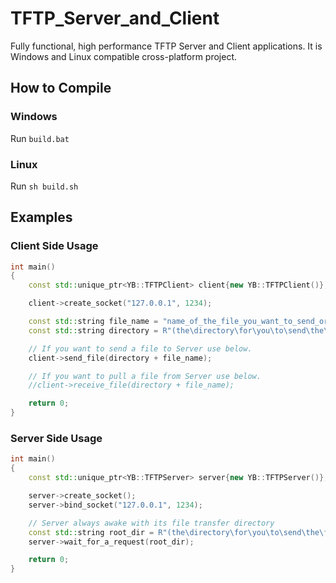 # TFTP_Server_and_Client

Fully functional, high performance TFTP Server and Client applications.
It is Windows and Linux compatible cross-platform project.

## How to Compile

### Windows

Run `build.bat`

### Linux

Run `sh build.sh`

## Examples

### Client Side Usage

```c++
int main()
{
    const std::unique_ptr<YB::TFTPClient> client{new YB::TFTPClient()};

    client->create_socket("127.0.0.1", 1234);

    const std::string file_name = "name_of_the_file_you_want_to_send_or_pull.txt";;
    const std::string directory = R"(the\directory\for\you\to\send\the\file\or\save\the\file\)";

    // If you want to send a file to Server use below.
    client->send_file(directory + file_name);

    // If you want to pull a file from Server use below.
    //client->receive_file(directory + file_name);

    return 0;
}
```

### Server Side Usage

```c++
int main()
{
    const std::unique_ptr<YB::TFTPServer> server{new YB::TFTPServer()};

    server->create_socket();
    server->bind_socket("127.0.0.1", 1234);

    // Server always awake with its file transfer directory
    const std::string root_dir = R"(the\directory\for\you\to\send\the\file\or\save\the\file\)"; 
    server->wait_for_a_request(root_dir);

    return 0;
}
```
